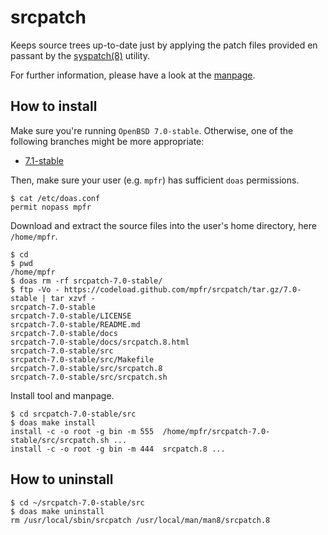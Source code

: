 # srcpatch

Keeps source trees up-to-date just by applying the patch files provided en passant by the [syspatch(8)](http://man.openbsd.org/syspatch) utility.

For further information, please have a look at the [manpage](https://mpfr.net/man/srcpatch/7.0-stable/srcpatch.8.html).

## How to install

Make sure you're running `OpenBSD 7.0-stable`. Otherwise, one of the following branches might be more appropriate:
* [7.1-stable](https://github.com/mpfr/srcpatch/tree/7.1-stable)

Then, make sure your user (e.g. `mpfr`) has sufficient `doas` permissions.

```
$ cat /etc/doas.conf
permit nopass mpfr
```

Download and extract the source files into the user's home directory, here `/home/mpfr`.

```
$ cd
$ pwd
/home/mpfr
$ doas rm -rf srcpatch-7.0-stable/
$ ftp -Vo - https://codeload.github.com/mpfr/srcpatch/tar.gz/7.0-stable | tar xzvf -
srcpatch-7.0-stable
srcpatch-7.0-stable/LICENSE
srcpatch-7.0-stable/README.md
srcpatch-7.0-stable/docs
srcpatch-7.0-stable/docs/srcpatch.8.html
srcpatch-7.0-stable/src
srcpatch-7.0-stable/src/Makefile
srcpatch-7.0-stable/src/srcpatch.8
srcpatch-7.0-stable/src/srcpatch.sh
```

Install tool and manpage.

```
$ cd srcpatch-7.0-stable/src
$ doas make install
install -c -o root -g bin -m 555  /home/mpfr/srcpatch-7.0-stable/src/srcpatch.sh ...
install -c -o root -g bin -m 444  srcpatch.8 ...
```

## How to uninstall

```
$ cd ~/srcpatch-7.0-stable/src
$ doas make uninstall
rm /usr/local/sbin/srcpatch /usr/local/man/man8/srcpatch.8
```
